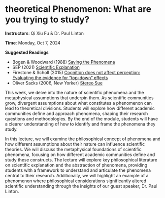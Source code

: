 # **theoretical** Phenomenon: What are you trying to study?

**Instructors**: Qi Xiu Fu & Dr. Paul Linton   

**Time**: Monday, Oct 7, 2024      

**Suggested Readings**      
- Bogen & Woodward (1988) [Saving the Phenomena](https://fitelson.org/woodward/bogen.pdf)
- SEP (2021) [Scientific Explanation](https://seop.illc.uva.nl/entries/scientific-explanation/)
- Firestone & Scholl (2015) [Cognition does not affect perception: Evaluating the evidence for “top-down” effects](https://www.cambridge.org/core/journals/behavioral-and-brain-sciences/article/cognition-does-not-affect-perception-evaluating-the-evidence-for-topdown-effects/920E2AE74C642DD3CB3FA8160EA1D84A)
- Oliver Sacks (2006, New Yorker) [Stereo Sue](https://www.newyorker.com/magazine/2006/06/19/stereo-sue)

This week, we delve into the nature of scientific phenomena and the metaphysical assumptions that underpin them. As scientific communities grow, divergent assumptions about what constitutes a phenomenon can lead to theoretical divisions. Students will explore how different academic communities define and approach phenomena, shaping their research questions and methodologies. By the end of the module, students will have a clearer understanding of how to identify and frame the phenomena they study.

In this lecture, we will examine the philosophical concept of phenomena and how different assumptions about their nature can influence scientific theories. We will discuss the metaphysical foundations of scientific phenomena, focusing on how different academic communities define and study these constructs. The lecture will explore key philosophical literature on scientific explanation and the abstraction of phenomena, providing students with a framework to understand and articulate the phenomena central to their research. Additionally, we will highlight an example of a phenomenon where philosophical considerations significantly altered scientific understanding through the insights of our guest speaker, Dr. Paul Linton.